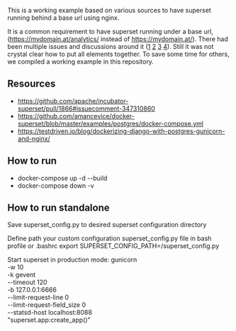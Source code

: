 This is a working example based on various sources to have superset running behind a base url using nginx.

It is a common requirement to have superset running under a base url, (https://mydomain.at/analytics/ instead of https://mydomain.at/).
There had been multiple issues and discussions around it ([1](https://github.com/apache/incubator-superset/issues/3690) [2](https://stackoverflow.com/questions/50880431/how-to-get-apache-superset-to-run-on-a-specified-path) [3](https://github.com/apache/incubator-superset/issues/985) [4](https://github.com/apache/incubator-superset/pull/1866)).
Still it was not crystal clear how to put all elements together. To save some time for others, we compiled a working example in this repository. 

## Resources
  * https://github.com/apache/incubator-superset/pull/1866#issuecomment-347310860
  * https://github.com/amancevice/docker-superset/blob/master/examples/postgres/docker-compose.yml
  * https://testdriven.io/blog/dockerizing-django-with-postgres-gunicorn-and-nginx/
  
## How to run

 * docker-compose up -d --build
 * docker-compose down -v


## How to run standalone
Save superset_config.py to desired superset configuration directory

Define path your custom configuration superset_config.py file in bash profile or .bashrc
export SUPERSET_CONFIG_PATH=<desired superset configuration directory>/superset_config.py
 
Start superset in production mode:
gunicorn \
      -w 10 \
      -k gevent \
      --timeout 120 \
      -b  127.0.0.1:6666 \
      --limit-request-line 0 \
      --limit-request-field_size 0 \
      --statsd-host localhost:8088 \
      "superset.app:create_app()"

